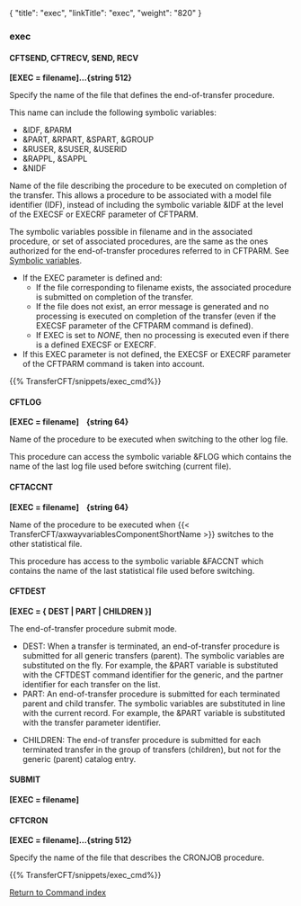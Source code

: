 {
    "title": "exec",
    "linkTitle": "exec",
    "weight": "820"
}<span id="exec"></span>

### exec

<span id="exec_CFTSEND"></span><span id="exec Static CFTRECV"></span>

#### CFTSEND, CFTRECV, SEND, RECV

****[EXEC = filename]...{string 512}****

Specify the name of the file that defines the end-of-transfer procedure.

This name can include the following symbolic variables:

- &IDF, &PARM
- &PART, &RPART,
    &SPART, &GROUP
- &RUSER, &SUSER,
    &USERID
- &RAPPL, &SAPPL
- &NIDF

Name of the file describing the procedure to be executed on completion
of the transfer. This allows a procedure to be associated with a model file identifier
(IDF), instead of including the symbolic variable &IDF at the level
of the EXECSF or EXECRF parameter of CFTPARM.

The symbolic variables possible in filename
and in the associated procedure, or set of associated procedures, are
the same as the ones authorized for the end-of-transfer procedures referred
to in CFTPARM. See [Symbolic variables](../../symbolic_variables).

- If the EXEC parameter is defined and:
    -   If the file corresponding
        to filename exists, the associated procedure is submitted on completion
        of the transfer.
    -   If the file does
        not exist, an error message is generated and no processing is executed on completion of the transfer (even
        if the EXECSF parameter of the CFTPARM command is defined).
    -   If EXEC is set to _NONE_, then no processing is executed even if there is a defined EXECSF or EXECRF.
- If this EXEC parameter is not defined, the EXECSF or EXECRF parameter
    of the CFTPARM command is taken into account.

{{% TransferCFT/snippets/exec_cmd%}}
<span id="exec_CFTLOG"></span>

#### CFTLOG

****[EXEC = filename]
   {string
64}****

Name
of the procedure to be executed when switching to the other log file.

This procedure can access the symbolic variable &FLOG which contains
the name of the last log file used before switching (current file).

<span id="exec_CFTACCNT"></span>

#### CFTACCNT

****[EXEC = filename]    {string 64}****

Name of the procedure to be executed when {{< TransferCFT/axwayvariablesComponentShortName  >}} switches to the
other statistical file.

This procedure has access to the symbolic variable &FACCNT which
contains the name of the last statistical file used before switching.

<span id="exec_CFTDEST"></span>

#### CFTDEST

**[EXEC = { <span class="underline">DEST</span> &#124; PART &#124; CHILDREN }]**

The end-of-transfer procedure submit
mode.

- DEST: When a transfer is terminated, an end-of-transfer procedure is submitted for all generic transfers (parent). The symbolic variables are substituted on the fly. For example, the &PART variable is substituted with the CFTDEST command identifier for the generic, and the partner identifier for each transfer on the list.
- PART: An end-of-transfer procedure is submitted for each
    terminated parent and child transfer. The symbolic variables are substituted in line with
    the current record. For example, the &PART variable is substituted
    with the transfer parameter identifier.

<!-- -->

- CHILDREN: The end-of transfer procedure is submitted for each terminated transfer in the group of transfers (children), but not for the generic (parent) catalog entry.

#### SUBMIT

**[EXEC = filename]**

#### CFTCRON

****[EXEC = filename]...{string 512}****

Specify the name of the file that describes the CRONJOB procedure.

{{% TransferCFT/snippets/exec_cmd%}}

[Return to Command index](../../)
